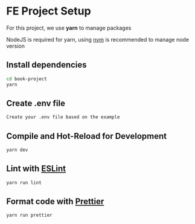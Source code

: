 # FE Project Setup

For this project, we use **yarn** to manage packages

NodeJS is required for yarn, using [nvm](https://github.com/nvm-sh/nvm) is recommended to manage node version

## Install dependencies

```sh
cd book-project
yarn
```

## Create .env file

```sh
Create your .env file based on the example
```

## Compile and Hot-Reload for Development

```sh
yarn dev
```

## Lint with [ESLint](https://eslint.org/)

```sh
yarn run lint
```

## Format code with [Prettier](https://prettier.io/)

```sh
yarn run prettier
```

